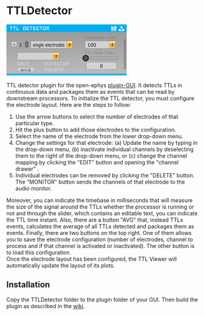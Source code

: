 # TTLDetector
![Plugin image](https://github.com/kensoSolutions/TTLDetector/blob/readme-edit/plugin.jpg "Plugin image")    

TTL detector plugin for the open-ephys [plugin-GUI](https://github.com/open-ephys/plugin-GUI/ "pluguin-GUI"). It detects TTLs in continuous data and packages them as events that can be read by downstream processors.
To initialize the TTL detector, you must configure the electrode layout. Here are the steps to follow:  
1. Use the arrow buttons to select the number of electrodes of that particular type.
2. Hit the plus button to add those electrodes to the configuration.
3. Select the name of the electrode from the lower drop-down menu.
4. Change the settings for that electrode: (a) Update the name by typing in the drop-down menu, (b) inactivate individual channels by deselecting them to the right of the drop-down menu, or (c) change the channel mapping by clicking the "EDIT" button and opening the "channel drawer" .
5. Individual electrodes can be removed by clicking the "DELETE" button. The "MONITOR" button sends the channels of that electrode to the audio monitor.  

Moreover, you can indicate the timebase in milliseconds that will measure the size of the signal around the TTLs whether the processor is running or not and through the slider, which contains an editable text, you can indicate the TTL time instant. Also, there are a button "AVG" that, instead TTLs events, calculates the average of all TTLs detected and packages them as events. Finally, there are two buttons on the top right. One of them allows you to save the electrode configuration (number of electrodes, channel to process and if that channel is activated or inactivated). The other button is to load this configuration.  
Once the electrode layout has been configured, the TTL Viewer will automatically update the layout of its plots.
## Installation
Copy the TTLDetector folder to the plugin folder of your GUI. Then build the plugin as described in the [wiki](https://open-ephys.atlassian.net/wiki/spaces/OEW/pages/491544/Installation "wiki").
